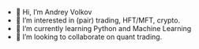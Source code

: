 - 👋 Hi, I’m Andrey Volkov
- 👀 I’m interested in (pair) trading, HFT/MFT, crypto.
- 🌱 I’m currently learning Python and Machine Learning
- 💞️ I’m looking to collaborate on quant trading.


<!---
Seb177/Seb177 is a ✨ special ✨ repository because its `README.md` (this file) appears on your GitHub profile.
You can click the Preview link to take a look at your changes.
--->
